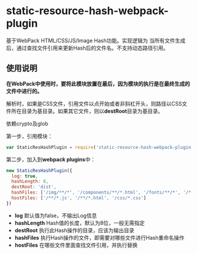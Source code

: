 # static-resource-hash-webpack-plugin
基于WebPack HTML/CSS/JS/Image Hash功能。实现逻辑为 当所有文件生成后，通过查找文件引用来更新Hash后的文件名。不支持动态路径引用。

## 使用说明
**在WebPack中使用时，要将此模块放置在最后，因为模块的执行是在最终生成的文件中进行的。**

解析时，如果是CSS文件，引用文件以点开始或者非斜杠开头，则路径以CSS文件所在目录为基目录。如果其它文件，则以**destRoot**目录为基目录。

依赖crypto及glob

第一步，引用模块：
```javascript
var StaticResHashPlugin = require('static-resource-hash-webpack-plugin')
```

第二步，加入到**webpack plugins**中：
```javascript
new StaticResHashPlugin({
  log: true,
  hashLength: 8,
  destRoot: 'dist',
  hashFiles: ['/img/**/*', '/components/**/*.html', '/fonts/**/*', '/*.js', '/404.html', '/css/*.css' ],
  hostFiles: ['/**/*.js', '/**/*.html', '/css/*.css']
})
```
- **log** 默认值为false，不输出Log信息
- **hashLength** Hash值的长度，默认为8位，一般无需指定
- **destRoot** 执行此Hash操作的目录，应该为输出目录
- **hashFiles** 执行Hash操作的文件，即需要对哪些文件进行Hash重命名操作
- **hostFiles** 在哪些文件里面查找文件引用，并执行替换

